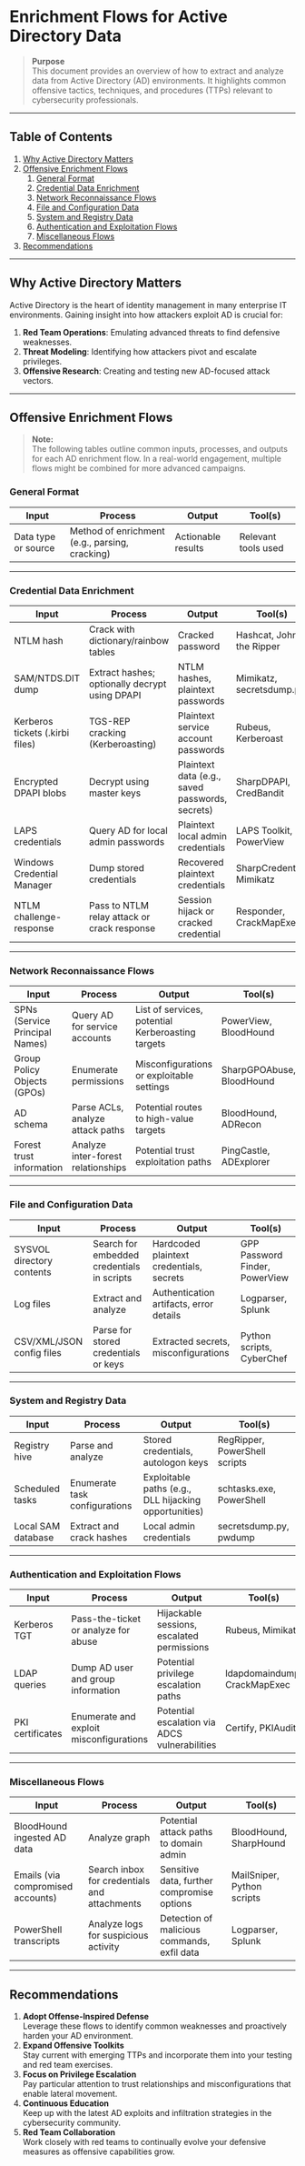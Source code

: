 # Enrichment Flows for Active Directory Data

> **Purpose**  
> This document provides an overview of how to extract and analyze data from Active Directory (AD) environments. It highlights common offensive tactics, techniques, and procedures (TTPs) relevant to cybersecurity professionals.

---

## Table of Contents

1. [Why Active Directory Matters](#why-active-directory-matters)  
2. [Offensive Enrichment Flows](#offensive-enrichment-flows)  
   1. [General Format](#general-format)  
   2. [Credential Data Enrichment](#credential-data-enrichment)  
   3. [Network Reconnaissance Flows](#network-reconnaissance-flows)  
   4. [File and Configuration Data](#file-and-configuration-data)  
   5. [System and Registry Data](#system-and-registry-data)  
   6. [Authentication and Exploitation Flows](#authentication-and-exploitation-flows)  
   7. [Miscellaneous Flows](#miscellaneous-flows)  
3. [Recommendations](#recommendations)  

---

## Why Active Directory Matters
Active Directory is the heart of identity management in many enterprise IT environments. Gaining insight into how attackers exploit AD is crucial for:
1. **Red Team Operations**: Emulating advanced threats to find defensive weaknesses.
2. **Threat Modeling**: Identifying how attackers pivot and escalate privileges.
3. **Offensive Research**: Creating and testing new AD-focused attack vectors.

---

## Offensive Enrichment Flows

> **Note:**  
> The following tables outline common inputs, processes, and outputs for each AD enrichment flow. In a real-world engagement, multiple flows might be combined for more advanced campaigns.

### General Format

| **Input**             | **Process**                                     | **Output**                        | **Tool(s)**                  |
|-----------------------|-------------------------------------------------|-----------------------------------|------------------------------|
| Data type or source   | Method of enrichment (e.g., parsing, cracking)  | Actionable results                | Relevant tools used          |

---

### Credential Data Enrichment

| **Input**                      | **Process**                                               | **Output**                                                   | **Tool(s)**                 |
|--------------------------------|----------------------------------------------------------|-------------------------------------------------------------|-----------------------------|
| NTLM hash                      | Crack with dictionary/rainbow tables                     | Cracked password                                            | Hashcat, John the Ripper    |
| SAM/NTDS.DIT dump              | Extract hashes; optionally decrypt using DPAPI           | NTLM hashes, plaintext passwords                            | Mimikatz, secretsdump.py    |
| Kerberos tickets (.kirbi files)| TGS-REP cracking (Kerberoasting)                         | Plaintext service account passwords                         | Rubeus, Kerberoast          |
| Encrypted DPAPI blobs          | Decrypt using master keys                                | Plaintext data (e.g., saved passwords, secrets)             | SharpDPAPI, CredBandit      |
| LAPS credentials               | Query AD for local admin passwords                       | Plaintext local admin credentials                           | LAPS Toolkit, PowerView     |
| Windows Credential Manager     | Dump stored credentials                                  | Recovered plaintext credentials                             | SharpCredential, Mimikatz   |
| NTLM challenge-response        | Pass to NTLM relay attack or crack response              | Session hijack or cracked credential                        | Responder, CrackMapExec     |

---

### Network Reconnaissance Flows

| **Input**                  | **Process**                                     | **Output**                                   | **Tool(s)**                    |
|----------------------------|------------------------------------------------|---------------------------------------------|---------------------------------|
| SPNs (Service Principal Names) | Query AD for service accounts               | List of services, potential Kerberoasting targets            | PowerView, BloodHound         |
| Group Policy Objects (GPOs)| Enumerate permissions                          | Misconfigurations or exploitable settings                   | SharpGPOAbuse, BloodHound     |
| AD schema                  | Parse ACLs, analyze attack paths               | Potential routes to high-value targets                      | BloodHound, ADRecon           |
| Forest trust information   | Analyze inter-forest relationships            | Potential trust exploitation paths                          | PingCastle, ADExplorer        |

---

### File and Configuration Data

| **Input**                   | **Process**                                     | **Output**                                             | **Tool(s)**                    |
|-----------------------------|------------------------------------------------|-------------------------------------------------------|---------------------------------|
| SYSVOL directory contents   | Search for embedded credentials in scripts     | Hardcoded plaintext credentials, secrets              | GPP Password Finder, PowerView |
| Log files                   | Extract and analyze                            | Authentication artifacts, error details              | Logparser, Splunk             |
| CSV/XML/JSON config files   | Parse for stored credentials or keys           | Extracted secrets, misconfigurations                  | Python scripts, CyberChef     |

---

### System and Registry Data

| **Input**                  | **Process**                                     | **Output**                                   | **Tool(s)**                    |
|----------------------------|------------------------------------------------|---------------------------------------------|---------------------------------|
| Registry hive              | Parse and analyze                              | Stored credentials, autologon keys                          | RegRipper, PowerShell scripts |
| Scheduled tasks            | Enumerate task configurations                  | Exploitable paths (e.g., DLL hijacking opportunities)        | schtasks.exe, PowerShell      |
| Local SAM database         | Extract and crack hashes                       | Local admin credentials                                     | secretsdump.py, pwdump        |

---

### Authentication and Exploitation Flows

| **Input**                       | **Process**                                     | **Output**                                   | **Tool(s)**                    |
|---------------------------------|------------------------------------------------|---------------------------------------------|---------------------------------|
| Kerberos TGT                    | Pass-the-ticket or analyze for abuse           | Hijackable sessions, escalated permissions                    | Rubeus, Mimikatz              |
| LDAP queries                    | Dump AD user and group information             | Potential privilege escalation paths                          | ldapdomaindump, CrackMapExec  |
| PKI certificates                | Enumerate and exploit misconfigurations        | Potential escalation via ADCS vulnerabilities                 | Certify, PKIAudit             |

---

### Miscellaneous Flows

| **Input**                       | **Process**                                     | **Output**                                      | **Tool(s)**                    |
|---------------------------------|------------------------------------------------|------------------------------------------------|---------------------------------|
| BloodHound ingested AD data     | Analyze graph                                  | Potential attack paths to domain admin          | BloodHound, SharpHound         |
| Emails (via compromised accounts)| Search inbox for credentials and attachments  | Sensitive data, further compromise options      | MailSniper, Python scripts     |
| PowerShell transcripts          | Analyze logs for suspicious activity           | Detection of malicious commands, exfil data     | Logparser, Splunk              |

---

## Recommendations

1. **Adopt Offense-Inspired Defense**  
   Leverage these flows to identify common weaknesses and proactively harden your AD environment.
2. **Expand Offensive Toolkits**  
   Stay current with emerging TTPs and incorporate them into your testing and red team exercises.
3. **Focus on Privilege Escalation**  
   Pay particular attention to trust relationships and misconfigurations that enable lateral movement.
4. **Continuous Education**  
   Keep up with the latest AD exploits and infiltration strategies in the cybersecurity community.
5. **Red Team Collaboration**  
   Work closely with red teams to continually evolve your defensive measures as offensive capabilities grow.

